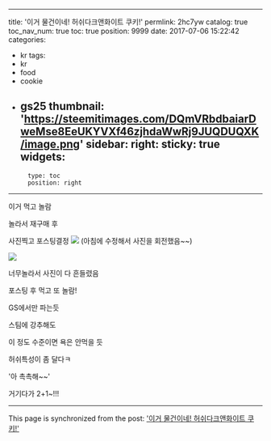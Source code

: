 
---
title: '이거 물건이네! 허쉬다크앤화이트 쿠키!'
permlink: 2hc7yw
catalog: true
toc_nav_num: true
toc: true
position: 9999
date: 2017-07-06 15:22:42
categories:
- kr
tags:
- kr
- food
- cookie
- gs25
thumbnail: 'https://steemitimages.com/DQmVRbdbaiarDweMse8EeUKYVXf46zjhdaWwRj9JUQDUQXK/image.png'
sidebar:
    right:
        sticky: true
widgets:
    -
        type: toc
        position: right
---


이거 먹고 놀람

놀라서 재구매 후

사진찍고 포스팅결정
![](https://steemitimages.com/DQmVRbdbaiarDweMse8EeUKYVXf46zjhdaWwRj9JUQDUQXK/image.png)
(아침에 수정해서 사진을 회전했음~~)


![](https://steemitimages.com/DQmaf1ByLdkUbobSmgwSJeCpkovzFsbcDZywXghtFZWEG9t/image.png)

너무놀라서 사진이 다 흔들렸음

포스팅 후 먹고 또 놀람!

GS에서만 파는듯 

스팀에 강추해도

이 정도 수준이면 욕은 안먹을 듯

허쉬특성이 좀 달다ㅋ 

'아 촉촉해~~'

거기다가 2+1~!!!

- - -

This page is synchronized from the post: ['이거 물건이네! 허쉬다크앤화이트 쿠키!'](https://steemit.com/@virus707/2hc7yw)
